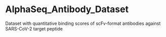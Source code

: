 # AlphaSeq_Antibody_Dataset
Dataset with quantitative binding scores of scFv-format antibodies against SARS-CoV-2 target peptide 
